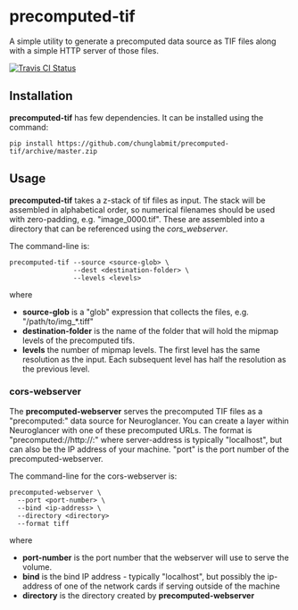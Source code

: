 # precomputed-tif
A simple utility to generate a precomputed data source as TIF files along with a simple HTTP server of those files.

[![Travis CI Status](https://travis-ci.com/chunglabmit/precomputed-tif.svg?branch=master)](https://travis-ci.com/chunglabmit/precomputed-tif)

## Installation

**precomputed-tif** has few dependencies. It can be installed using
the command:

```commandline
pip install https://github.com/chunglabmit/precomputed-tif/archive/master.zip
```

## Usage

**precomputed-tif** takes a z-stack of tif files as input. The stack
will be assembled in alphabetical order, so numerical filenames
should be used with zero-padding, e.g. "image_0000.tif". These
are assembled into a directory that can be referenced using
the *cors_webserver*.

The command-line is:

```commandline
precomputed-tif --source <source-glob> \
                --dest <destination-folder> \
                --levels <levels>

```

where
* **source-glob** is a "glob" expression that collects the files,
e.g. "/path/to/img_*.tiff"
* **destination-folder** is the name of the folder that will hold
the mipmap levels of the precomputed tifs.
* **levels** the number of mipmap levels. The first level has the
same resolution as the input. Each subsequent level has half the
resolution as the previous level.

### cors-webserver

The **precomputed-webserver** serves the precomputed TIF files as a
"precomputed:" data source for Neuroglancer. You can create a layer
within Neuroglancer with one of these precomputed URLs. The format is
"precomputed://http://<server-address>:<port>" where server-address
is typically "localhost", but can also be the IP address of your
machine. "port" is the port number of the precomputed-webserver.

The command-line for the cors-webserver is:

```commandline
precomputed-webserver \
  --port <port-number> \
  --bind <ip-address> \
  --directory <directory>
  --format tiff
```

where
* **port-number** is the port number that the webserver will use
to serve  the volume.
* **bind** is the bind IP address - typically "localhost", but
possibly the ip-address of one of the network cards if serving
outside of the machine
* **directory** is the directory created by **precomputed-webserver**